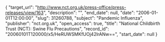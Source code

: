 {
  "target_url": "http://www.nct.org.uk/press-office/press-releases/view/163", 
  "description": "", 
  "end_date": null, 
  "date": "2006-01-01T12:00:00", 
  "slug": 31260788, 
  "subject": "Pandemic Influenza", 
  "publisher": "nct.org.uk", 
  "open_access": true, 
  "title": "National Childbirth Trust (NCT): Swine Flu Precautions", 
  "record_id": "20060101T120000/x5/HeRUWSMKfUOj42lrANw==", 
  "start_date": null
}

